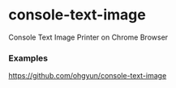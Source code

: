 console-text-image
==================

Console Text Image Printer on Chrome Browser


### Examples
https://github.com/ohgyun/console-text-image
